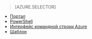 > [AZURE.SELECTOR]
- [Портал](load-balancer-get-started-internet-portal.md)
- [PowerShell](load-balancer-get-started-internet-arm-ps.md)
- [Интерфейс командной строки Azure](load-balancer-get-started-internet-arm-cli.md)
- [Шаблон](load-balancer-get-started-internet-arm-template.md)

<!---HONumber=AcomDC_0921_2016-->